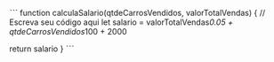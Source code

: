 ˋˋˋ 
function calculaSalario(qtdeCarrosVendidos, valorTotalVendas) {
 // Escreva seu código aqui
let salario = valorTotalVendas*0.05 +
qtdeCarrosVendidos*100 + 2000

return salario
} 
ˋˋˋ